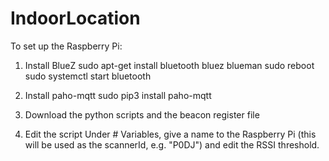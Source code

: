 # IndoorLocation
To set up the Raspberry Pi:

1) Install BlueZ
sudo apt-get install bluetooth bluez blueman
sudo reboot
sudo systemctl start bluetooth 

2) Install paho-mqtt
sudo pip3 install paho-mqtt

3) Download the python scripts and the beacon register file

4) Edit the script
Under # Variables, give a name to the Raspberry Pi (this will be used as the scannerId, e.g. "P0DJ") and edit the RSSI threshold.
